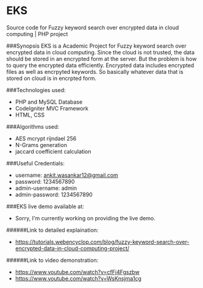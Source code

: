 # EKS
Source code for Fuzzy keyword search over encrypted data in cloud computing | PHP project

###Synopsis
EKS is a Academic Project for Fuzzy keyword search over encrypted data in cloud computing.
Since the cloud is not trusted, the data should be stored in an encrypted form at the server. But the problem is how to query the encrypted data efficiently. Encrypted data includes encrypted files as well as encrpyted keywords. So basically whatever data that is stored on cloud is in encrpted form.

###Technologies used:
* PHP and MySQL Database
* CodeIgniter MVC Framework
* HTML, CSS

###Algorithms used:
* AES mcrypt rijndael 256
* N-Grams generation
* jaccard coefficient calculation

###Useful Credentials:
* username: ankit.wasankar12@gmail.com
* password: 1234567890
* admin-username: admin
* admin-password: 1234567890
 

###EKS live demo available at:
* Sorry, I'm currently working on providing the live demo.

######Link to detailed explaination:
* https://tutorials.webencyclop.com/blog/fuzzy-keyword-search-over-encrypted-data-in-cloud-computing-project/

######Link to video demonstration:
* https://www.youtube.com/watch?v=cfFj4Fgszbw
* https://www.youtube.com/watch?v=WsKnsjma1cg



